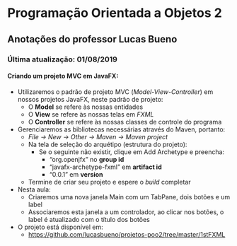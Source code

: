 # **Programação** Orientada a Objetos 2

## Anotações do professor Lucas Bueno

### Última atualização: 01/08/2019

#### Criando um projeto MVC em JavaFX:

- Utilizaremos o padrão de projeto MVC (*Model-View-Controller*) em nossos projetos JavaFX, neste padrão de projeto:
    - O **Model** se refere às nossas entidades
    - O **View** se refere às nossas telas em *FXML*
    - O **Controller** se refere às nossas classes de controle do programa
- Gerenciaremos as bibliotecas necessárias através do Maven, portanto:
    - *File -> New -> Other -> Maven -> Maven project*
    - Na tela de seleção do arquétipo (estrutura do projeto):
        - Se o seguinte não existir, clique em Add Archetype e preencha:
            - “org.openjfx” no **group id**
            - “javafx-archetype-fxml” em **artifact id**
            - “0.0.1” em **version**
    - Termine de criar seu projeto e espere o *build* completar
- Nesta aula:
    - Criaremos uma nova janela Main com um TabPane, dois botões e um label
    - Associaremos esta janela a um controlador, ao clicar nos botões, o label é atualizado com o título dos botões
- O projeto está disponível em:
    - https://github.com/lucasbueno/projetos-poo2/tree/master/1stFXML
